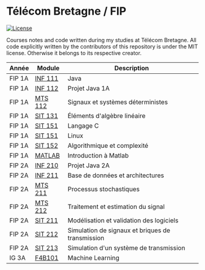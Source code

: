 # Télécom Bretagne / FIP

[![License](http://img.shields.io/badge/license-MIT-blue.svg?style=flat-square)](https://github.com/maxmouchet/ics.js/blob/master/LICENSE)

Courses notes and code written during my studies at Télécom Bretagne. All code explicitly written by the contributors of this repository is under the MIT license. Otherwise it belongs to its respective creator.

Année  | Module                                                               | Description
-------|----------------------------------------------------------------------|------------
FIP 1A | [INF 111](https://github.com/maxmouchet/tb/tree/master/INF111)       | Java
FIP 1A | [INF 112](https://github.com/maxmouchet/tb/tree/master/INF1112)      | Projet Java 1A
FIP 1A | [MTS 112](https://github.com/maxmouchet/tb/tree/master/MTS112)       | Signaux et systèmes déterministes
FIP 1A | [SIT 131](https://github.com/maxmouchet/tb/tree/master/SIT131)       | Éléments d'algèbre linéaire
FIP 1A | [SIT 151](https://github.com/maxmouchet/tb/tree/master/SIT151/C)     | Langage C
FIP 1A | [SIT 151](https://github.com/maxmouchet/tb/tree/master/SIT151/Linux) | Linux
FIP 1A | [SIT 152](https://github.com/maxmouchet/tb/tree/master/SIT152)       | Algorithmique et complexité
FIP 1A | [MATLAB](https://github.com/maxmouchet/tb/tree/master/MATLAB)        | Introduction à Matlab
FIP 2A | [INF 210](https://github.com/maxmouchet/INF210)                      | Projet Java 2A
FIP 2A | [INF 211](https://github.com/maxmouchet/tb/tree/master/INF211)       | Base de données et architectures
FIP 2A | [MTS 211](https://github.com/maxmouchet/tb/tree/master/MTS211)       | Processus stochastiques
FIP 2A | [MTS 212](https://github.com/maxmouchet/tb/tree/master/MTS212)       | Traitement et estimation du signal
FIP 2A | [SIT 211](https://github.com/maxmouchet/tb/tree/master/SIT211)       | Modélisation et validation des logiciels
FIP 2A | [SIT 212](https://github.com/maxmouchet/tb/tree/master/SIT212)       | Simulation de signaux et briques de transmission
FIP 2A | [SIT 213](https://github.com/maxmouchet/SIT213)                      | Simulation d'un système de transmission
IG 3A  | [F4B101](https://github.com/maxmouchet/tb/tree/master/F4B101)        | Machine Learning         

